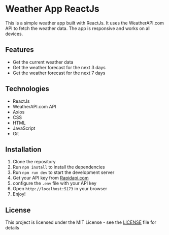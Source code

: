 # Weather App ReactJs

This is a simple weather app built with ReactJs. It uses the WeatherAPI.com API to fetch the weather data. The app is responsive and works on all devices. 

## Features
- Get the current weather data
- Get the weather forecast for the next 3 days
- Get the weather forecast for the next 7 days

## Technologies
- ReactJs
- WeatherAPI.com API
- Axios
- CSS
- HTML
- JavaScript
- Git

## Installation
1. Clone the repository
2. Run `npm install` to install the dependencies
3. Run `npm run dev` to start the development server
4. Get your API key from [Rapidapi.com](https://rapidapi.com/weatherapi/api/weatherapi-com/)
5. configure the `.env` file with your API key
6. Open `http://localhost:5173` in your browser
7. Enjoy!


## License
This project is licensed under the MIT License - see the [LICENSE](LICENSE) file for details